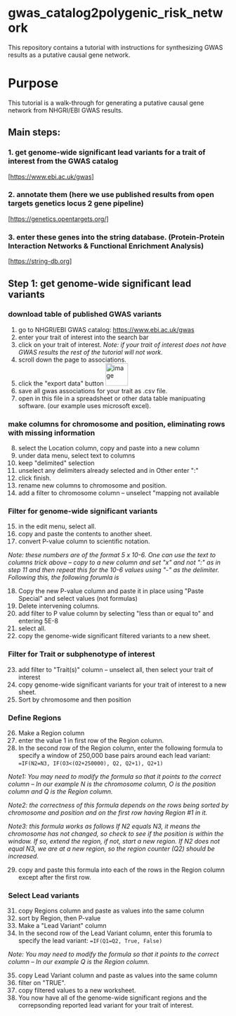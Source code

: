 # gwas_catalog2polygenic_risk_network
This repository contains a tutorial with instructions for synthesizing GWAS results as a putative causal gene network. 
# Purpose
This tutorial is a walk-through for generating a putative causal gene network from NHGRI/EBI GWAS results. 

## Main steps: 
### 1. get genome-wide significant lead variants for a trait of interest from the GWAS catalog 
[https://www.ebi.ac.uk/gwas]
### 2. annotate them (here we use published results from open targets genetics locus 2 gene pipeline)
[https://genetics.opentargets.org/]
### 3. enter these genes into the string database. (Protein-Protein Interaction Networks & Functional Enrichment Analysis)
[https://string-db.org]

## Step 1: get genome-wide significant lead variants
### download table of published GWAS variants
1. go to NHGRI/EBI GWAS catalog: https://www.ebi.ac.uk/gwas
2. enter your trait of interest into the search bar
3. click on your trait of interest. 
_Note: if your trait of interest does not have GWAS results the rest of the tutorial will not work._
4. scroll down the page to associations.
5. click the "export data" button <img width="51" alt="image" src="https://user-images.githubusercontent.com/104035002/177649019-076356c5-dbbd-4741-a3d3-030530337632.png">
6. save all gwas associations for your trait as .csv file. 
7. open in this file in a spreadsheet or other data table manipuating software. (our example uses microsoft excel).
### make columns for chromosome and position, eliminating rows with missing information
8. select the Location column, copy and paste into a new column
9. under data menu, select text to columns
10. keep "delimited" selection
11. unselect any delimiters already selected and in Other enter ":"
12. click finish.
13. rename new columns to chromosome and position. 
14. add a filter to chromosome column
  – unselect "mapping not available
### Filter for genome-wide significant variants
15. in the edit menu, select all. 
16. copy and paste the contents to another sheet. 
17. convert P-value column to scientific notation.

_Note: these numbers are of the format 5 x 10-6. One can use the text to columns trick above – copy to a new column and set "x" and not ":" as in step 11 and then repeat this for the 10-6 values using "-" as the delimiter. Following this, the following forumla is_

18. Copy the new P-value column and paste it in place using "Paste Special" and select values (not formulas)
19. Delete intervening columns. 
20. add filter to P value column by selecting "less than or equal to" and entering 5E-8
21. select all. 
22. copy the genome-wide significant filtered variants to a new sheet. 
### Filter for Trait or subphenotype of interest
23. add filter to "Trait(s)" column 
– unselect all, then select your trait of interest
24. copy genome-wide significant variants for your trait of interest to a new sheet.
25. Sort by chromosome and then position
### Define Regions
26. Make a Region column
27. enter the value 1 in first row of the Region column.
28. In the second row of the Region column, enter the following formula to specify a window of 250,000 base pairs around each lead variant: 
`=IF(N2=N3, IF(O3<(O2+250000), Q2, Q2+1), Q2+1)`

_Note1: You may need to modify the formula so that it points to the correct column – In our example N is the chromosome column, O is the position column and Q is the Region column._

_Note2: the correctness of this formula depends on the rows being sorted by chromosome and position and on the first row having Region #1 in it._

_Note3: this formula works as follows If N2 equals N3, it means the chromosome has not changed, so check to see if the position is within the window. If so, extend the region, if not, start a new region. If N2 does not equal N3, we are at a new region, so the region counter (Q2) should be increased._ 

29. copy and paste this formula into each of the rows in the Region column except after the first row. 
### Select Lead variants
31. copy Regions column and paste as values into the same column
32. sort by Region, then P-value
33. Make a "Lead Variant" column
34. In the second row of the Lead Variant column, enter this forumla to specify the lead variant: 
`=IF(Q1=Q2, True, False)`

_Note: You may need to modify the formula so that it points to the correct column – In our example Q is the Region column._

35. copy Lead Variant column and paste as values into the same column
36. filter on "TRUE". 
37. copy filtered values to a new worksheet.
38. You now have all of the genome-wide significant regions and the correpsonding reported lead variant for your trait of interest.





